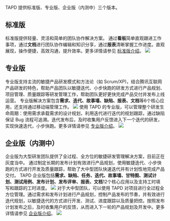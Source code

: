 TAPD 提供标准版、专业版、企业版（内测中）三个版本。

## 标准版
标准版提供轻量、灵活和简单的团队协作解决方案。
通过**看板**简单直观跟进工作事项，通过**文档**进行团队协作编辑和知识分享，通过**报表**清晰掌握工作进度。直观展现，操作便捷，高效沟通，提升效率。更多详情请参见 [标准版介绍](https://www.tapd.cn/official/solution/board)。
![](https://main.qcloudimg.com/raw/cb3edb9af460b069ba7633bdd59d09ed.jpg)



## 专业版
专业版支持主流的敏捷产品研发模式和方法论（如 Scrum/XP)，结合腾讯互联网产品研发的特色，帮助产品团队以敏捷迭代、小步快跑的研发方式进行产品规划、项目管理、质量跟踪等研发管理工作，帮助团队更好更快完成产品交付并发布上线运营。
专业版解决方案包含**需求、迭代、故事墙、缺陷、报表、文档**等6个核心应用，还支持通过移动端管理工作。
![](https://main.qcloudimg.com/raw/c2574619945f492f4d55507b9eb47cfd.jpg)
使用 TAPD 的专业版，可以管理整个研发生命周期：使用需求承载需求的设计规划，利用迭代进行迭代的规划跟踪，通过缺陷保证 Bug 流程可追溯。迭代发布后，及时收集用户反馈进入下一个迭代的研发，实现快速迭代，小步快跑。更多详情请参见 [专业版介绍](https://www.tapd.cn/home/solution/tapdlite)。
![](https://main.qcloudimg.com/raw/83df7c829f43f68a45c8fd45944bdf30.png)



 ## 企业版（内测中）
企业版为大型研发团队提供了全过程、全方位的敏捷研发管理解决方案，目前正在灰度当中。
通过制定长期的发布计划有效进行产品规划，使用敏捷迭代、小步快跑的方式进行开发及质量跟踪，帮助了大中型团队快速迭代并有计划性地完成产品交付。
TAPD 企业版包括**需求、缺陷、任务、迭代、故事墙、甘特图、测试计划、测试用例、发布计划、发布评审、报表、文档**12个核心应用以及支持工时填写和跟踪的工时进度。
![](https://main.qcloudimg.com/raw/4208017df0b3c31660d2be68d280a8f2.jpg)
对于大中型团队，可以使用 TAPD 对项目进行全过程全方位管理。通过需求和发布计划进行产品规划，控制产品发布的节奏，并有效进行迭代规划，以敏捷迭代的方式进行开发、测试、进度跟踪以及质量把控。按照发布计划发布之后，及时收集用户的反馈，从而进入下一轮的产品规划及开发中。更多详情请参见 [企业版介绍](https://www.tapd.cn/home/solution/tapdpro)。
![](https://main.qcloudimg.com/raw/f58a68bb4f13b39a559294930f241337.png)




 
